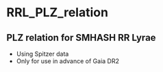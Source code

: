 # RRL_PLZ_relation

## PLZ relation for SMHASH RR Lyrae 

* Using Spitzer data
* Only for use in advance of Gaia DR2
